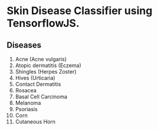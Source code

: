 # Skin Disease Classifier using TensorflowJS.

## Diseases

1. Acne (Acne vulgaris) 
2. Atopic dermatitis (Eczema) 
3. Shingles (Herpes Zoster) 
4. Hives (Urticaria) 
5. Contact Dermatitis
6. Rosacea 
7. Basal Cell Carcinoma
8. Melanoma 
9. Psoriasis 
10. Corn 
11. Cutaneous Horn 
